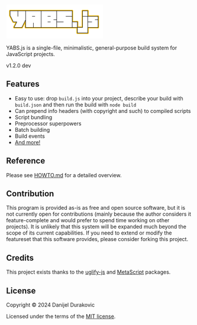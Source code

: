 ![YABS.js](/logo.png?raw=true)

YABS.js is a single-file, minimalistic, general-purpose build system for JavaScript projects.

v1.2.0 dev

## Features

- Easy to use: drop `build.js` into your project, describe your build with `build.json` and then run the build with `node build`
- Can prepend info headers (with copyright and such) to compiled scripts
- Script bundling
- Preprocessor superpowers
- Batch building
- Build events
- [And more!](/HOWTO.md)

## Reference

Please see [HOWTO.md](/HOWTO.md) for a detailed overview.

## Contribution

This program is provided as-is as free and open source software, but it is not currently open for contributions (mainly because the author considers it feature-complete and would prefer to spend time working on other projects). It is unlikely that this system will be expanded much beyond the scope of its current capabilities. If you need to extend or modify the featureset that this software provides, please consider forking this project.

## Credits

This project exists thanks to the [uglify-js](https://www.npmjs.com/package/uglify-js) and [MetaScript](https://www.npmjs.com/package/metascript) packages.

## License

Copyright © 2024 Danijel Durakovic

Licensed under the terms of the [MIT license](LICENSE).